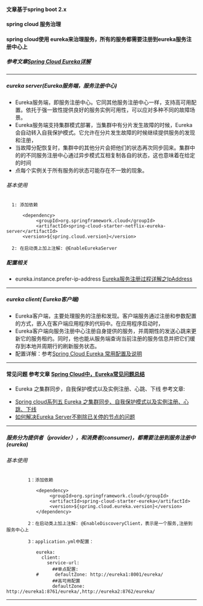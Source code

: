 #### 文章基于spring boot 2.x

#### spring cloud 服务治理

#### spring cloud使用 eureka来治理服务，所有的服务都需要注册到eureka服务注册中心上

##### 参考文章[Spring Cloud Eureka详解](https://blog.csdn.net/sunhuiliang85/article/details/76222517)

---------------------

##### eureka server(Eureka服务端，服务注册中心)

* Eureka服务端，即服务注册中心。它同其他服务注册中心一样，支持高可用配置。依托于强一致性提供良好的服务实例可用性，可以应对多种不同的故障场景。
* Eureka服务端支持集群模式部署，当集群中有分片发生故障的时候，Eureka会自动转入自我保护模式。它允许在分片发生故障的时候继续提供服务的发现和注册，
* 当故障分配恢复时，集群中的其他分片会把他们的状态再次同步回来。集群中的的不同服务注册中心通过异步模式互相复制各自的状态，这也意味着在给定的时间
* 点每个实例关于所有服务的状态可能存在不一致的现象。

###### 基本使用

      1: 添加依赖
      
          <dependency>
               <groupId>org.springframework.cloud</groupId>
               <artifactId>spring-cloud-starter-netflix-eureka-server</artifactId>
          <version>${spring.cloud.version}</version>
          
      2: 在启动类上加上注解: @EnableEurekaServer   

##### 配置相关
* eureka.instance.prefer-ip-address [Eureka服务注册过程详解之IpAddress](http://www.itmuch.com/spring-cloud-code-read/spring-cloud-code-read-eureka-registry-ip/)

-------------------------------

##### eureka client( Eureka客户端)       

* Eureka客户端，主要处理服务的注册和发现。客户端服务通过注册和参数配置的方式，嵌入在客户端应用程序的代码中。在应用程序启动时，
* Eureka客户端向服务注册中心注册自身提供的服务，并周期性的发送心跳来更新它的服务租约。同时，他也能从服务端查询当前注册的服务信息并把它们缓存到本地并周期行的刷新服务状态。
* 配置详解：参考[Spring Cloud Eureka 常用配置及说明](https://www.cnblogs.com/li3807/p/7282492.html)

-------------------------------
#### 常见问题 参考文章 [Spring Cloud中，Eureka常见问题总结](https://blog.csdn.net/lc0817/article/details/54375802)

* Eureka 之集群同步，自我保护模式以及实例注册、心跳、下线 参考文章:
- [Spring cloud系列五 Eureka 之集群同步、自我保护模式以及实例注册、心跳、下线](https://blog.csdn.net/hry2015/article/details/78245149)
- [如何解决Eureka Server不剔除已关停的节点的问题](https://blog.csdn.net/rickiyeat/article/details/71041648)

--------------------------------

##### 服务分为提供者（provider），和消费者(consumer)，都需要注册到服务注册中(eureka)

###### 基本使用

            1：添加依赖
            
               <dependency>
                    <groupId>org.springframework.cloud</groupId>
                    <artifactId>spring-cloud-starter-eureka</artifactId>
                    <version>${spring.cloud.eureka.version}</version>
               </dependency>           

            2：在启动类上加上注解: @EnableDiscoveryClient，表示是一个服务,注册到服务中心上
            
            3：application.yml中配置：
               
               eureka:
                 client:
                   service-url:
                     ##单点配置:
               #      defaultZone: http://eureka1:8001/eureka/
                     ##高可用配置
                     defaultZone: http://eureka1:8761/eureka/,http://eureka2:8762/eureka/



---------------------------
